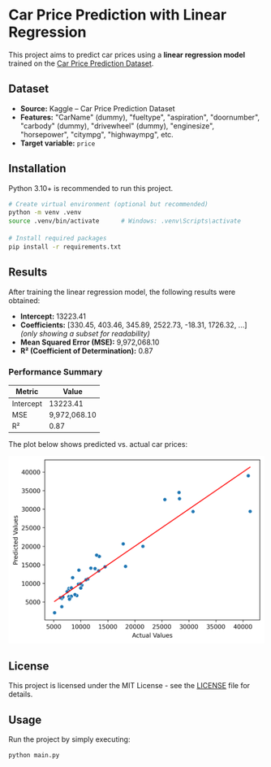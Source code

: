 # Car Price Prediction with Linear Regression

This project aims to predict car prices using a **linear regression model** trained on the [Car Price Prediction Dataset](https://www.kaggle.com/datasets/hellbuoy/car-price-prediction).  

## Dataset
- **Source:** Kaggle – Car Price Prediction Dataset  
- **Features:** "CarName" (dummy), "fueltype", "aspiration", "doornumber", "carbody" (dummy), "drivewheel" (dummy), "enginesize", "horsepower", "citympg", "highwaympg", etc.  
- **Target variable:** `price`

## Installation
Python 3.10+ is recommended to run this project.  

```bash
# Create virtual environment (optional but recommended)
python -m venv .venv
source .venv/bin/activate      # Windows: .venv\Scripts\activate

# Install required packages
pip install -r requirements.txt
```
## Results

After training the linear regression model, the following results were obtained:

- **Intercept:** 13223.41  
- **Coefficients:** [330.45, 403.46, 345.89, 2522.73, -18.31, 1726.32, ...]  
  *(only showing a subset for readability)*  
- **Mean Squared Error (MSE):** 9,972,068.10  
- **R² (Coefficient of Determination):** 0.87  

### Performance Summary
| Metric | Value |
|--------|-------|
| Intercept | 13223.41 |
| MSE | 9,972,068.10 |
| R² | 0.87 |

The plot below shows predicted vs. actual car prices:  

![Predicted vs Actual](results.png)

## License
This project is licensed under the MIT License - see the [LICENSE](LICENSE) file for details.

## Usage

Run the project by simply executing:

```bash
python main.py
```
